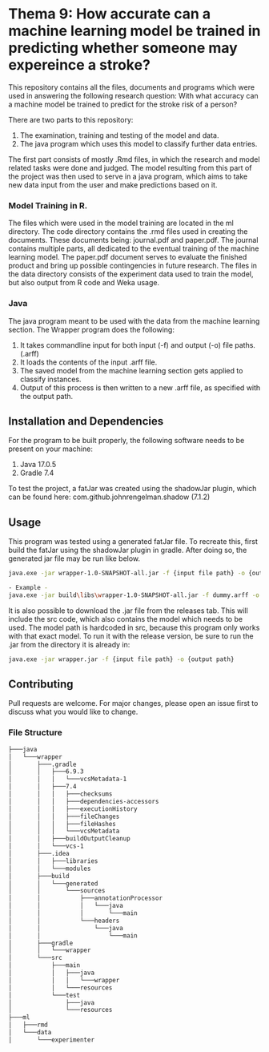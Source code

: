 # Thema 9: How accurate can a machine learning model be trained in predicting whether someone may expereince a stroke?
 This repository contains all the files, documents and programs which
 were used in answering the following research question: With what accuracy
 can a machine model be trained to predict for the stroke risk of a person?

There are two parts to this repository: 
1. The examination, training and testing of the model and data.
2. The java program which uses this model to classify further data entries.

The first part consists of mostly .Rmd files, in which the research
and model related tasks were done and judged. The model resulting from this
part of the project was then used to serve in a java program, which 
aims to take new data input from the user and make predictions based on it.

### Model Training in R.
The files which were used in the model training are located in the ml directory.
The code directory contains the .rmd files used in creating the documents.
These documents being: journal.pdf and paper.pdf. The journal contains
multiple parts, all dedicated to the eventual training of the machine learning
model. The paper.pdf document serves to evaluate the finished product and
bring up possible contingencies in future research. The files in the data
directory consists of the experiment data used to train the model, but also
output from R code and Weka usage.

### Java
The java program meant to be used with the data from
the machine learning section.  The Wrapper program does the following:
1. It takes commandline input for both input (-f) and output (-o) file paths. (.arff)
2. It loads the contents of the input .arff file.
3. The saved model from the machine learning section gets applied to classify instances.
4. Output of this process is then written to a new .arff file, as specified with the output path.

## Installation and Dependencies
For the program to be built properly, the following software needs to be present
on your machine:
1. Java 17.0.5
2. Gradle 7.4

To test the project, a fatJar was created using the shadowJar plugin, which can be found here:
com.github.johnrengelman.shadow (7.1.2)
## Usage
This program was tested using a generated fatJar file. To recreate this, first build the fatJar using the shadowJar
plugin in gradle. After doing so, the generated jar file may be run like below.
```bash
java.exe -jar wrapper-1.0-SNAPSHOT-all.jar -f {input file path} -o {output path}

- Example -
java.exe -jar build\libs\wrapper-1.0-SNAPSHOT-all.jar -f dummy.arff -o new.arff
```

It is also possible to download the .jar file from the releases tab. This
will include the src code, which also contains the model which needs to be used.
The model path is hardcoded in src, because this program only works with that
exact model. To run it with the release version, be sure to run the .jar from the
directory it is already in:
```bash
java.exe -jar wrapper.jar -f {input file path} -o {output path}
```

## Contributing

Pull requests are welcome. For major changes, please open an issue first
to discuss what you would like to change.

### File Structure
```bash
├───java
│   └───wrapper
│       ├───.gradle
│       │   ├───6.9.3
│       │   │   └───vcsMetadata-1
│       │   ├───7.4
│       │   │   ├───checksums
│       │   │   ├───dependencies-accessors
│       │   │   ├───executionHistory
│       │   │   ├───fileChanges
│       │   │   ├───fileHashes
│       │   │   └───vcsMetadata
│       │   ├───buildOutputCleanup
│       │   └───vcs-1
│       ├───.idea
│       │   ├───libraries
│       │   └───modules
│       ├───build
│       │   └───generated
│       │       └───sources
│       │           ├───annotationProcessor
│       │           │   └───java
│       │           │       └───main
│       │           └───headers
│       │               └───java
│       │                   └───main
│       ├───gradle
│       │   └───wrapper
│       └───src
│           ├───main
│           │   ├───java
│           │   │   └───wrapper
│           │   └───resources
│           └───test
│               ├───java
│               └───resources
├───ml
│   ├───rmd
│   └───data
│       └───experimenter
```